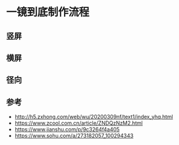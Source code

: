 # 一镜到底制作流程

## 竖屏

## 横屏

## 径向

## 参考
* http://h5.zxhong.com/web/wu/20200309nf/text1/index_yhq.html
* https://www.zcool.com.cn/article/ZNDQzNzM2.html
* https://www.jianshu.com/p/9c3264f4a405
* https://www.sohu.com/a/273182057_100294343